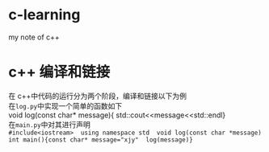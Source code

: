 # c-learning
my note of c++
# c++ 编译和链接
在 c++中代码的运行分为两个阶段，编译和链接以下为例  
在`log.py`中实现一个简单的函数如下  
void log(const char* message){
std::cout<<message<<std::endl}  
在`main.py`中对其进行声明  
`#include<iostream>  using namespace std  void log(const char *message)  int main(){const char* message="xjy"  log(message)}`
